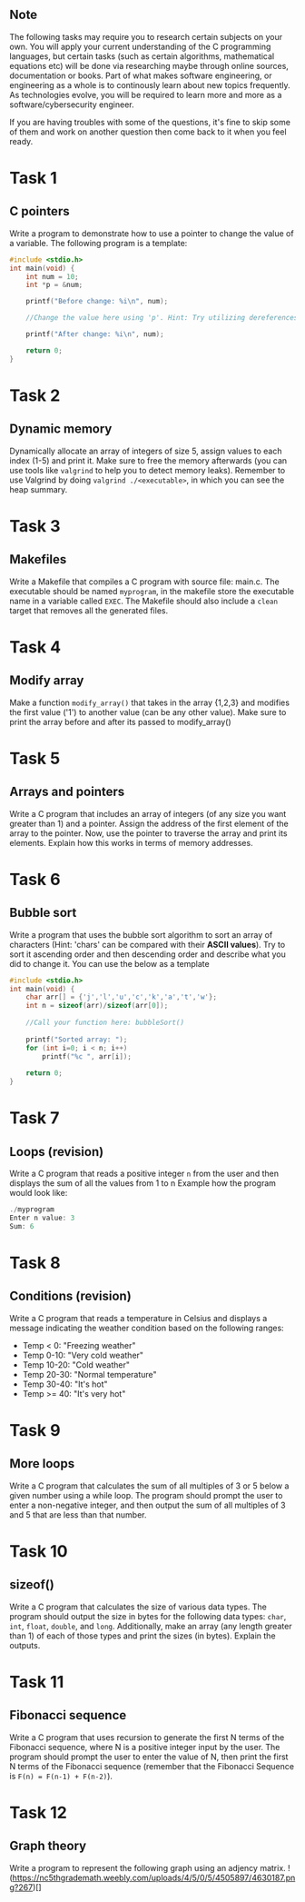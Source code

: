 ## Note

The following tasks may require you to research certain subjects on your own. You will apply your current understanding of the C programming languages, but certain tasks (such as certain algorithms, mathematical equations etc) will be done via researching maybe through online sources, documentation or books. Part of what makes software engineering, or engineering as a whole is to continously learn about new topics frequently. As technologies evolve, you will be required to learn more and more as a software/cybersecurity engineer.

If you are having troubles with some of the questions, it's fine to skip some of them and work on another question then come back to it when you feel ready.

# Task 1
## C pointers
Write a program to demonstrate how to use a pointer to change the value of a variable. The following program is a template:
```c
#include <stdio.h>
int main(void) {
    int num = 10;
    int *p = &num;

    printf("Before change: %i\n", num);

    //Change the value here using 'p'. Hint: Try utilizing dereferences

    printf("After change: %i\n", num);

    return 0;
}
```

# Task 2
## Dynamic memory
Dynamically allocate an array of integers of size 5, assign values to each index (1-5) and print it. Make sure to free the memory afterwards (you can use tools like `valgrind` to help you to detect memory leaks). Remember to use Valgrind by doing `valgrind ./<executable>`, in which you can see the heap summary.

# Task 3
## Makefiles
Write a Makefile that compiles a C program with source file: main.c. The executable should be named `myprogram`, in the makefile store the executable name in a variable called `EXEC`. The Makefile should also include a `clean` target that removes all the generated files.

# Task 4
## Modify array
Make a function `modify_array()` that takes in the array {1,2,3} and modifies the first value ('1') to another value (can be any other value). Make sure to print the array before and after its passed to modify_array()

# Task 5
## Arrays and pointers
Write a C program that includes an array of integers (of any size you want greater than 1) and a pointer. Assign the address of the first element of the array to the pointer. Now, use the pointer to traverse the array and print its elements. Explain how this works in terms of memory addresses.

# Task 6
## Bubble sort
Write a program that uses the bubble sort algorithm to sort an array of characters (Hint: 'chars' can be compared with their **ASCII values**). Try to sort it ascending order and then descending order and describe what you did to change it. You can use the below as a template

```c
#include <stdio.h>
int main(void) {
    char arr[] = {'j','l','u','c','k','a','t','w'};
    int n = sizeof(arr)/sizeof(arr[0]);
    
    //Call your function here: bubbleSort()
    
    printf("Sorted array: ");
    for (int i=0; i < n; i++)
        printf("%c ", arr[i]);
        
    return 0;
}
```

# Task 7
## Loops (revision)
Write a C program that reads a positive integer `n` from the user and then displays the sum of all the values from 1 to n
Example how the program would look like:
```c
./myprogram
Enter n value: 3
Sum: 6
```

# Task 8
## Conditions (revision)
 Write a C program that reads a temperature in Celsius and displays a message indicating the weather condition based on the following ranges:
- Temp < 0: "Freezing weather"
- Temp 0-10: "Very cold weather"
- Temp 10-20: "Cold weather"
- Temp 20-30: "Normal temperature"
- Temp 30-40: "It's hot"
- Temp >= 40: "It's very hot"

# Task 9
## More loops
Write a C program that calculates the sum of all multiples of 3 or 5 below a given number using a while loop. The program should prompt the user to enter a non-negative integer, and then output the sum of all multiples of 3 and 5 that are less than that number.

# Task 10
## sizeof()
Write a C program that calculates the size of various data types. The program should output the size in bytes for the following data types: `char`, `int`, `float`, `double`, and `long`. Additionally, make an array (any length greater than 1) of each of those types and print the sizes (in bytes). Explain the outputs.

# Task 11
## Fibonacci sequence
Write a C program that uses recursion to generate the first N terms of the Fibonacci sequence, where N is a positive integer input by the user. The program should prompt the user to enter the value of N, then print the first N terms of the Fibonacci sequence (remember that the Fibonacci Sequence is `F(n) = F(n-1) + F(n-2)`).

# Task 12
## Graph theory
Write a program to represent the following graph using an adjency matrix.
!(https://nc5thgrademath.weebly.com/uploads/4/5/0/5/4505897/4630187.png?267)[]
